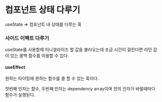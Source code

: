 # 컴포넌트 상태 다루기

useState => 컴포넌트 내 상태를 다루는 훅

### 사이드 이펙트 다루기

useState를 사용할때 이니셜라이즈 할 값을 불러오는데 조금 시간이 걸린다면 리턴 값이 있는 콜백 함수를 이용할 수 있다.

#### useEffect 

원하는 타이밍에 원하는 함수를 콜 할 수 있는 훅이다.

첫번째 인자는 함수, 두번째 인자는 dependency array이며 안의 인자가 바뀔때마다  함수가 실행된다.